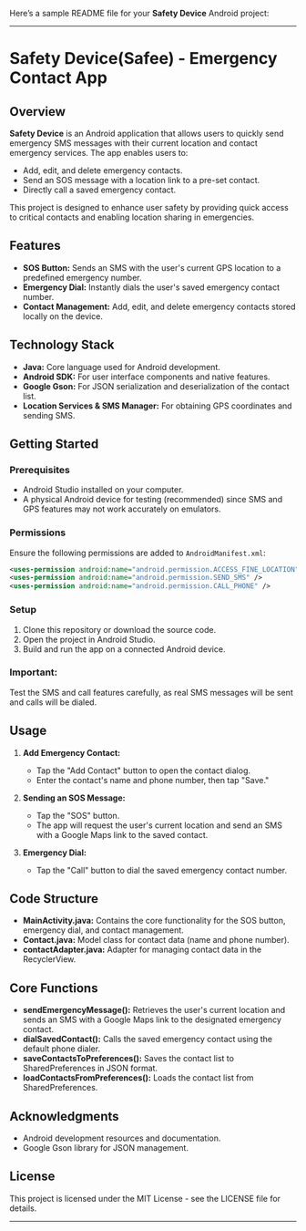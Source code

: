 Here’s a sample README file for your **Safety Device** Android project:

---

# Safety Device(Safee) - Emergency Contact App

## Overview
**Safety Device** is an Android application that allows users to quickly send emergency SMS messages with their current location and contact emergency services. The app enables users to:
- Add, edit, and delete emergency contacts.
- Send an SOS message with a location link to a pre-set contact.
- Directly call a saved emergency contact.

This project is designed to enhance user safety by providing quick access to critical contacts and enabling location sharing in emergencies.

## Features
- **SOS Button:** Sends an SMS with the user's current GPS location to a predefined emergency number.
- **Emergency Dial:** Instantly dials the user's saved emergency contact number.
- **Contact Management:** Add, edit, and delete emergency contacts stored locally on the device.

## Technology Stack
- **Java:** Core language used for Android development.
- **Android SDK:** For user interface components and native features.
- **Google Gson:** For JSON serialization and deserialization of the contact list.
- **Location Services & SMS Manager:** For obtaining GPS coordinates and sending SMS.

## Getting Started

### Prerequisites
- Android Studio installed on your computer.
- A physical Android device for testing (recommended) since SMS and GPS features may not work accurately on emulators.

### Permissions
Ensure the following permissions are added to `AndroidManifest.xml`:
```xml
<uses-permission android:name="android.permission.ACCESS_FINE_LOCATION" />
<uses-permission android:name="android.permission.SEND_SMS" />
<uses-permission android:name="android.permission.CALL_PHONE" />
```

### Setup
1. Clone this repository or download the source code.
2. Open the project in Android Studio.
3. Build and run the app on a connected Android device.

### Important: 
Test the SMS and call features carefully, as real SMS messages will be sent and calls will be dialed.

## Usage
1. **Add Emergency Contact:**
   - Tap the "Add Contact" button to open the contact dialog.
   - Enter the contact's name and phone number, then tap "Save."

2. **Sending an SOS Message:**
   - Tap the "SOS" button.
   - The app will request the user's current location and send an SMS with a Google Maps link to the saved contact.

3. **Emergency Dial:**
   - Tap the "Call" button to dial the saved emergency contact number.

## Code Structure
- **MainActivity.java:** Contains the core functionality for the SOS button, emergency dial, and contact management.
- **Contact.java:** Model class for contact data (name and phone number).
- **contactAdapter.java:** Adapter for managing contact data in the RecyclerView.

## Core Functions

- **sendEmergencyMessage():** Retrieves the user's current location and sends an SMS with a Google Maps link to the designated emergency contact.
- **dialSavedContact():** Calls the saved emergency contact using the default phone dialer.
- **saveContactsToPreferences():** Saves the contact list to SharedPreferences in JSON format.
- **loadContactsFromPreferences():** Loads the contact list from SharedPreferences.

## Acknowledgments
- Android development resources and documentation.
- Google Gson library for JSON management.

## License
This project is licensed under the MIT License - see the LICENSE file for details.

---

